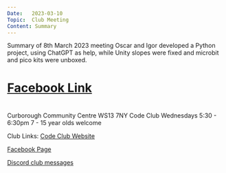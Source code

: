 ```yaml
---
Date:   2023-03-10
Topic:  Club Meeting
Content: Summary
---
```

Summary of 8th March 2023 meeting
Oscar and Igor developed a Python project, using ChatGPT as help, while Unity slopes were fixed and microbit and pico kits were unboxed.

# [Facebook Link](https://www.facebook.com/720665616418529/posts/716949140123510)

#
Curborough Community Centre
WS13 7NY
Code Club
Wednesdays 5:30 - 6:30pm
7 - 15 year olds welcome

Club Links:
[Code Club Website](https://lichfield-code-club.github.io/)

[Facebook Page](https://www.facebook.com/LichfieldCoders)

[Discord club messages](https://discord.gg/szz6xGK)
